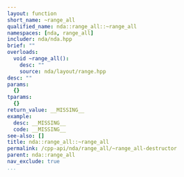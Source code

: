 ```yaml
---
layout: function
short_name: ~range_all
qualified_name: nda::range_all::~range_all
namespaces: [nda, range_all]
includer: nda/nda.hpp
brief: ""
overloads:
  void ~range_all():
    desc: ""
    source: nda/layout/range.hpp
desc: ""
params:
  {}
tparams:
  {}
return_value: __MISSING__
example:
  desc: __MISSING__
  code: __MISSING__
see-also: []
title: nda::range_all::~range_all
permalink: /cpp-api/nda/range_all/~range_all-destructor
parent: nda::range_all
nav_exclude: true
...
```


